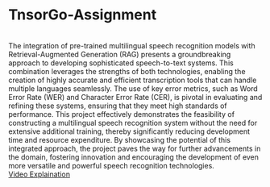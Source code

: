 # TnsorGo-Assignment
<br>
The integration of pre-trained multilingual speech recognition models with Retrieval-Augmented Generation (RAG) presents a groundbreaking approach to developing sophisticated speech-to-text systems. This combination leverages the strengths of both technologies, enabling the creation of highly accurate and efficient transcription tools that can handle multiple languages seamlessly. The use of key error metrics, such as Word Error Rate (WER) and Character Error Rate (CER), is pivotal in evaluating and refining these systems, ensuring that they meet high standards of performance. This project effectively demonstrates the feasibility of constructing a multilingual speech recognition system without the need for extensive additional training, thereby significantly reducing development time and resource expenditure. By showcasing the potential of this integrated approach, the project paves the way for further advancements in the domain, fostering innovation and encouraging the development of even more versatile and powerful speech recognition technologies.
<br>
<a href="https://go.screenpal.com/watch/cZibFiVPlAq">Video Explaination
